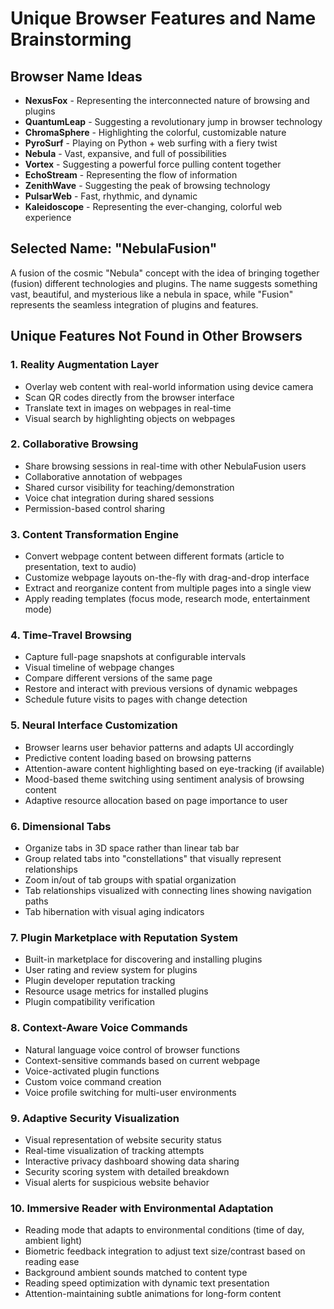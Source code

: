 # Unique Browser Features and Name Brainstorming

## Browser Name Ideas
- **NexusFox** - Representing the interconnected nature of browsing and plugins
- **QuantumLeap** - Suggesting a revolutionary jump in browser technology
- **ChromaSphere** - Highlighting the colorful, customizable nature
- **PyroSurf** - Playing on Python + web surfing with a fiery twist
- **Nebula** - Vast, expansive, and full of possibilities
- **Vortex** - Suggesting a powerful force pulling content together
- **EchoStream** - Representing the flow of information
- **ZenithWave** - Suggesting the peak of browsing technology
- **PulsarWeb** - Fast, rhythmic, and dynamic
- **Kaleidoscope** - Representing the ever-changing, colorful web experience

## Selected Name: **"NebulaFusion"**
A fusion of the cosmic "Nebula" concept with the idea of bringing together (fusion) different technologies and plugins. The name suggests something vast, beautiful, and mysterious like a nebula in space, while "Fusion" represents the seamless integration of plugins and features.

## Unique Features Not Found in Other Browsers

### 1. Reality Augmentation Layer
- Overlay web content with real-world information using device camera
- Scan QR codes directly from the browser interface
- Translate text in images on webpages in real-time
- Visual search by highlighting objects on webpages

### 2. Collaborative Browsing
- Share browsing sessions in real-time with other NebulaFusion users
- Collaborative annotation of webpages
- Shared cursor visibility for teaching/demonstration
- Voice chat integration during shared sessions
- Permission-based control sharing

### 3. Content Transformation Engine
- Convert webpage content between different formats (article to presentation, text to audio)
- Customize webpage layouts on-the-fly with drag-and-drop interface
- Extract and reorganize content from multiple pages into a single view
- Apply reading templates (focus mode, research mode, entertainment mode)

### 4. Time-Travel Browsing
- Capture full-page snapshots at configurable intervals
- Visual timeline of webpage changes
- Compare different versions of the same page
- Restore and interact with previous versions of dynamic webpages
- Schedule future visits to pages with change detection

### 5. Neural Interface Customization
- Browser learns user behavior patterns and adapts UI accordingly
- Predictive content loading based on browsing patterns
- Attention-aware content highlighting based on eye-tracking (if available)
- Mood-based theme switching using sentiment analysis of browsing content
- Adaptive resource allocation based on page importance to user

### 6. Dimensional Tabs
- Organize tabs in 3D space rather than linear tab bar
- Group related tabs into "constellations" that visually represent relationships
- Zoom in/out of tab groups with spatial organization
- Tab relationships visualized with connecting lines showing navigation paths
- Tab hibernation with visual aging indicators

### 7. Plugin Marketplace with Reputation System
- Built-in marketplace for discovering and installing plugins
- User rating and review system for plugins
- Plugin developer reputation tracking
- Resource usage metrics for installed plugins
- Plugin compatibility verification

### 8. Context-Aware Voice Commands
- Natural language voice control of browser functions
- Context-sensitive commands based on current webpage
- Voice-activated plugin functions
- Custom voice command creation
- Voice profile switching for multi-user environments

### 9. Adaptive Security Visualization
- Visual representation of website security status
- Real-time visualization of tracking attempts
- Interactive privacy dashboard showing data sharing
- Security scoring system with detailed breakdown
- Visual alerts for suspicious website behavior

### 10. Immersive Reader with Environmental Adaptation
- Reading mode that adapts to environmental conditions (time of day, ambient light)
- Biometric feedback integration to adjust text size/contrast based on reading ease
- Background ambient sounds matched to content type
- Reading speed optimization with dynamic text presentation
- Attention-maintaining subtle animations for long-form content

